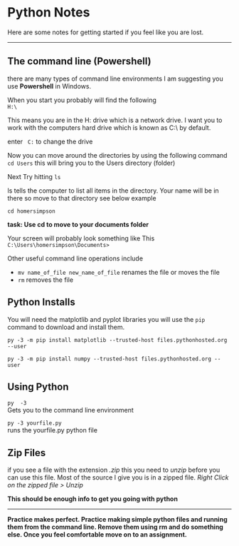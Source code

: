 # Python Notes  
Here are some notes for getting started if you feel like you are lost.  
___
## The command line (Powershell)
there are many types of command line environments  I am suggesting you use <b>Powershell</b> in Windows.

When you start you probably will find the following  
`H:\`

This means you are in the H: drive which is a network drive.  I want you to work with the computers hard drive which is known as C:\ by default.

enter ` C:`  to change the drive

Now you can move around the directories by using the following command
`cd Users`  this will bring you to the Users directory (folder)

Next Try hitting `ls`

ls tells the computer to list all items in the directory.  Your name will be in there so move to that directory see below example

`cd homersimpson`

**task: Use cd to move to your documents folder**

Your screen will probably look something like This
`C:\Users\homersimpson\Documents>`

Other useful command line operations include
* <code>mv name_of_file new_name_of_file</code> renames the file or moves the file
*  `rm` removes the file

## Python Installs

You will need the matplotlib and pyplot libraries you will use the `pip` command to download and install them.

`py -3 -m pip install matplotlib --trusted-host files.pythonhosted.org --user`

`py -3 -m pip install numpy --trusted-host files.pythonhosted.org --user`

## Using Python  

`py  -3`  
Gets you to the command line environment

`py -3 yourfile.py`  
runs the yourfile.py python file

## Zip Files

if you see a file with the extension *.zip* this you need to *unzip* before you can use this file.  Most  of the source I give you is in a zipped file.
*Right Click on the zipped file > Unzip*

**This should be enough info to get you going with python**
___
**Practice makes perfect. Practice making simple python files and running them from the command line.  Remove them using rm and do something else.  Once you feel comfortable move on to an assignment.**

